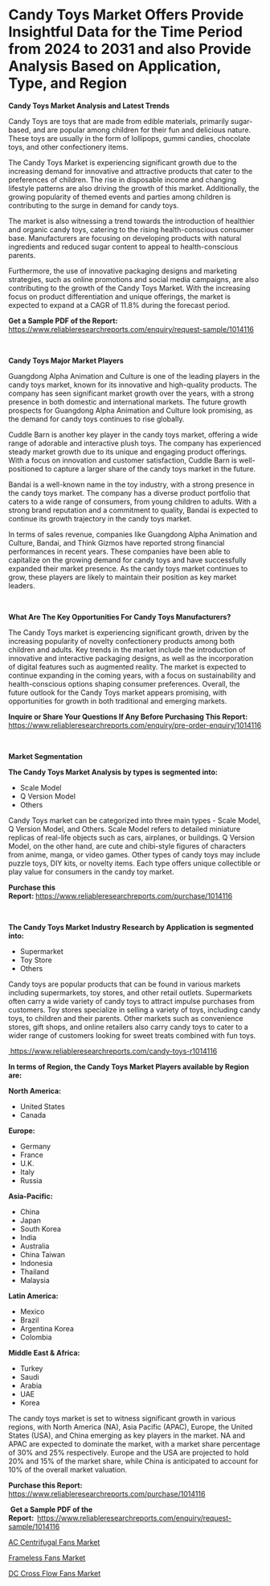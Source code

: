 <p><h1>Candy Toys Market Offers Provide Insightful Data for the Time Period from 2024 to 2031 and also Provide Analysis Based on Application, Type, and Region</h1></p><p><strong>Candy Toys Market Analysis and Latest Trends</strong></p>
<p><p>Candy Toys are toys that are made from edible materials, primarily sugar-based, and are popular among children for their fun and delicious nature. These toys are usually in the form of lollipops, gummi candies, chocolate toys, and other confectionery items.</p><p>The Candy Toys Market is experiencing significant growth due to the increasing demand for innovative and attractive products that cater to the preferences of children. The rise in disposable income and changing lifestyle patterns are also driving the growth of this market. Additionally, the growing popularity of themed events and parties among children is contributing to the surge in demand for candy toys.</p><p>The market is also witnessing a trend towards the introduction of healthier and organic candy toys, catering to the rising health-conscious consumer base. Manufacturers are focusing on developing products with natural ingredients and reduced sugar content to appeal to health-conscious parents.</p><p>Furthermore, the use of innovative packaging designs and marketing strategies, such as online promotions and social media campaigns, are also contributing to the growth of the Candy Toys Market. With the increasing focus on product differentiation and unique offerings, the market is expected to expand at a CAGR of 11.8% during the forecast period.</p></p>
<p><strong>Get a Sample PDF of the Report:&nbsp;</strong> <a href="https://www.reliableresearchreports.com/enquiry/request-sample/1014116">https://www.reliableresearchreports.com/enquiry/request-sample/1014116</a></p>
<p>&nbsp;</p>
<p><strong>Candy Toys Major Market Players</strong></p>
<p><p>Guangdong Alpha Animation and Culture is one of the leading players in the candy toys market, known for its innovative and high-quality products. The company has seen significant market growth over the years, with a strong presence in both domestic and international markets. The future growth prospects for Guangdong Alpha Animation and Culture look promising, as the demand for candy toys continues to rise globally.</p><p>Cuddle Barn is another key player in the candy toys market, offering a wide range of adorable and interactive plush toys. The company has experienced steady market growth due to its unique and engaging product offerings. With a focus on innovation and customer satisfaction, Cuddle Barn is well-positioned to capture a larger share of the candy toys market in the future.</p><p>Bandai is a well-known name in the toy industry, with a strong presence in the candy toys market. The company has a diverse product portfolio that caters to a wide range of consumers, from young children to adults. With a strong brand reputation and a commitment to quality, Bandai is expected to continue its growth trajectory in the candy toys market.</p><p>In terms of sales revenue, companies like Guangdong Alpha Animation and Culture, Bandai, and Think Gizmos have reported strong financial performances in recent years. These companies have been able to capitalize on the growing demand for candy toys and have successfully expanded their market presence. As the candy toys market continues to grow, these players are likely to maintain their position as key market leaders.</p></p>
<p>&nbsp;</p>
<p><strong>What Are The Key Opportunities For Candy Toys Manufacturers?</strong></p>
<p><p>The Candy Toys market is experiencing significant growth, driven by the increasing popularity of novelty confectionery products among both children and adults. Key trends in the market include the introduction of innovative and interactive packaging designs, as well as the incorporation of digital features such as augmented reality. The market is expected to continue expanding in the coming years, with a focus on sustainability and health-conscious options shaping consumer preferences. Overall, the future outlook for the Candy Toys market appears promising, with opportunities for growth in both traditional and emerging markets.</p></p>
<p><strong>Inquire or Share Your Questions If Any Before Purchasing This Report:</strong> <a href="https://www.reliableresearchreports.com/enquiry/pre-order-enquiry/1014116">https://www.reliableresearchreports.com/enquiry/pre-order-enquiry/1014116</a></p>
<p>&nbsp;</p>
<p><strong>Market Segmentation</strong></p>
<p><strong>The Candy Toys Market Analysis by types is segmented into:</strong></p>
<p><ul><li>Scale Model</li><li>Q Version Model</li><li>Others</li></ul></p>
<p><p>Candy Toys market can be categorized into three main types - Scale Model, Q Version Model, and Others. Scale Model refers to detailed miniature replicas of real-life objects such as cars, airplanes, or buildings. Q Version Model, on the other hand, are cute and chibi-style figures of characters from anime, manga, or video games. Other types of candy toys may include puzzle toys, DIY kits, or novelty items. Each type offers unique collectible or play value for consumers in the candy toy market.</p></p>
<p><strong>Purchase this Report:&nbsp;</strong><a href="https://www.reliableresearchreports.com/purchase/1014116">https://www.reliableresearchreports.com/purchase/1014116</a></p>
<p>&nbsp;</p>
<p><strong>The Candy Toys Market Industry Research by Application is segmented into:</strong></p>
<p><ul><li>Supermarket</li><li>Toy Store</li><li>Others</li></ul></p>
<p><p>Candy toys are popular products that can be found in various markets including supermarkets, toy stores, and other retail outlets. Supermarkets often carry a wide variety of candy toys to attract impulse purchases from customers. Toy stores specialize in selling a variety of toys, including candy toys, to children and their parents. Other markets such as convenience stores, gift shops, and online retailers also carry candy toys to cater to a wider range of customers looking for sweet treats combined with fun toys.</p></p>
<p><a href="https://www.reliableresearchreports.com/candy-toys-r1014116">&nbsp;https://www.reliableresearchreports.com/candy-toys-r1014116</a></p>
<p><strong>In terms of Region, the Candy Toys Market Players available by Region are:</strong></p>
<p>
    <p> <strong> North America: </strong>
        <ul>
            <li>United States</li>
            <li>Canada</li>
        </ul>
        </p> 
    <p> <strong> Europe: </strong>
        <ul>
            <li>Germany</li>
            <li>France</li>
            <li>U.K.</li>
            <li>Italy</li>
            <li>Russia</li>
        </ul>
        </p> 
    <p> <strong> Asia-Pacific: </strong>
        <ul>
            <li>China</li>
            <li>Japan</li>
            <li>South Korea</li>
            <li>India</li>
            <li>Australia</li>
            <li>China Taiwan</li>
            <li>Indonesia</li>
            <li>Thailand</li>
            <li>Malaysia</li>
        </ul>
        </p> 
    <p> <strong> Latin America: </strong>
        <ul>
            <li>Mexico</li>
            <li>Brazil</li>
            <li>Argentina Korea</li>
            <li>Colombia</li>
        </ul>
        </p> 
    <p> <strong> Middle East & Africa: </strong>
        <ul>
            <li>Turkey</li>
            <li>Saudi</li>
            <li>Arabia</li>
            <li>UAE</li>
            <li>Korea</li>
        </ul>
    </p>
    </p>
<p><p>The candy toys market is set to witness significant growth in various regions, with North America (NA), Asia Pacific (APAC), Europe, the United States (USA), and China emerging as key players in the market. NA and APAC are expected to dominate the market, with a market share percentage of 30% and 25% respectively. Europe and the USA are projected to hold 20% and 15% of the market share, while China is anticipated to account for 10% of the overall market valuation.</p></p>
<p><strong>Purchase this Report: </strong><a href="https://www.reliableresearchreports.com/purchase/1014116">https://www.reliableresearchreports.com/purchase/1014116</a></p>
<p>&nbsp;<strong>Get a Sample PDF of the Report:&nbsp;&nbsp;</strong><a href="https://www.reliableresearchreports.com/enquiry/request-sample/1014116">https://www.reliableresearchreports.com/enquiry/request-sample/1014116</a></p>
<p><strong></strong></p>
<p><p><a href="https://www.linkedin.com/pulse/ac-centrifugal-fans-market-insight-trends-growth-forecasted-0u7re">AC Centrifugal Fans Market</a></p><p><a href="https://www.linkedin.com/pulse/frameless-fans-market-outlook-industry-overview-forecast-tbh6e">Frameless Fans Market</a></p><p><a href="https://www.linkedin.com/pulse/dc-cross-flow-fans-market-insight-trends-growth-forecasted-mmzue">DC Cross Flow Fans Market</a></p></p>